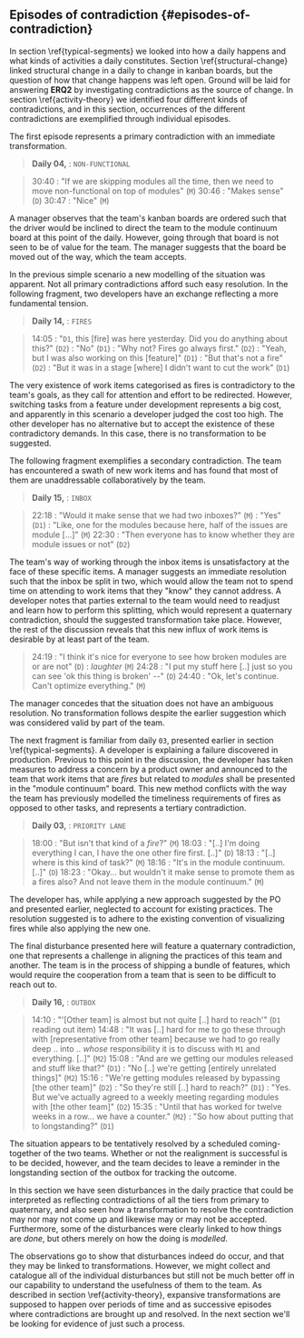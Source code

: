
## Episodes of contradiction {#episodes-of-contradiction}

In section \ref{typical-segments} we looked into how a daily happens and what kinds of activities a daily constitutes. Section \ref{structural-change} linked structural change in a daily to change in kanban boards, but the question of how that change happens was left open. Ground will be laid for answering **ERQ2** by investigating contradictions as the source of change. In section \ref{activity-theory} we identified four different kinds of contradictions, and in this section, occurrences of the different contradictions are exemplified through individual episodes.

The first episode represents a primary contradiction with an immediate transformation.

> **Daily 04,**
> :   `NON-FUNCTIONAL`

> 30:40
> :   "If we are skipping modules all the time, then we need to move non-functional on top of modules" (`M`)
> 30:46
> :   "Makes sense" (`D`)
> 30:47
> :   "Nice" (`M`)

A manager observes that the team's kanban boards are ordered such that the driver would be inclined to direct the team to the module continuum board at this point of the daily. However, going through that board is not seen to be of value for the team. The manager suggests that the board be moved out of the way, which the team accepts.

In the previous simple scenario a new modelling of the situation was apparent. Not all primary contradictions afford such easy resolution. In the following fragment, two developers have an exchange reflecting a more fundamental tension.

> **Daily 14,**
> :   `FIRES`

> 14:05
> :   "`D1`, this [fire] was here yesterday. Did you do anything about this?" (`D2`)
> :   "No" (`D1`)
> :   "Why not? Fires go always first." (`D2`)
> :   "Yeah, but I was also working on this [feature]" (`D1`)
> :   "But that's not a fire" (`D2`)
> :   "But it was in a stage [where] I didn't want to cut the work" (`D1`)

The very existence of work items categorised as fires is contradictory to the team's goals, as they call for attention and effort to be redirected. However, switching tasks from a feature under development represents a big cost, and apparently in this scenario a developer judged the cost too high. The other developer has no alternative but to accept the existence of these contradictory demands. In this case, there is no transformation to be suggested.

The following fragment exemplifies a secondary contradiction. The team has encountered a swath of new work items and has found that most of them are unaddressable collaboratively by the team.

> **Daily 15,**
> :   `INBOX`

> 22:18
> :   "Would it make sense that we had two inboxes?" (`M`)
> :   "Yes" (`D1`)
> :   "Like, one for the modules because here, half of the issues are module [...]" (`M`)
> 22:30
> :   "Then everyone has to know whether they are module issues or not" (`D2`)

The team's way of working through the inbox items is unsatisfactory at the face of these specific items. A manager suggests an immediate resolution such that the inbox be split in two, which would allow the team not to spend time on attending to work items that they "know" they cannot address. A developer notes that parties external to the team would need to readjust and learn how to perform this splitting, which would represent a quaternary contradiction, should the suggested transformation take place. However, the rest of the discussion reveals that this new influx of work items is desirable by at least part of the team.

> 24:19
> :   "I think it's nice for everyone to see how broken modules are or are not" (`D`)
> :   *laughter* (`M`)
> 24:28
> :   "I put my stuff here [..] just so you can see 'ok this thing is broken' --" (`D`)
> 24:40
> :   "Ok, let's continue. Can't optimize everything." (`M`)

The manager concedes that the situation does not have an ambiguous resolution. No transformation follows despite the earlier suggestion which was considered valid by part of the team.

The next fragment is familiar from daily `03`, presented earlier in section \ref{typical-segments}. A developer is explaining a failure discovered in production. Previous to this point in the discussion, the developer has taken measures to address a concern by a product owner and announced to the team that work items that are *fires* but related to *modules* shall be presented in the "module continuum" board. This new method conflicts with the way the team has previously modelled the timeliness requirements of fires as opposed to other tasks, and represents a tertiary contradiction.

> **Daily 03,**
> :   `PRIORITY LANE`

> 18:00
> :   "But isn't that kind of a *fire*?" (`M`)
> 18:03
> :   "[..] I'm doing everything I can, I have the one other fire first. [..]" (`D`)
> 18:13
> :   "[..] where is this kind of task?" (`M`)
> 18:16
> :   "It's in the module continuum. [..]"  (`D`)
> 18:23
> :   "Okay... but wouldn't it make sense to promote them as a fires also? And not leave them in the module continuum." (`M`)

The developer has, while applying a new approach suggested by the PO and presented earlier, neglected to account for existing practices. The resolution suggested is to adhere to the existing convention of visualizing fires while also applying the new one.

The final disturbance presented here will feature a quaternary contradiction, one that represents a challenge in aligning the practices of this team and another. The team is in the process of shipping a bundle of features, which would require the cooperation from a team that is seen to be difficult to reach out to.

> **Daily 16,**
> :   `OUTBOX`

> 14:10
> :   "'[Other team] is almost but not quite [..] hard to reach'" (`D1` reading out item)
> 14:48
> :   "It was [..] hard for me to go these through with [representative from other team] because we had to go really deep .. into .. _whose_ responsibility it is to discuss with `M1` and everything. [..]" (`M2`)
> 15:08
> :   "And are we getting our modules released and stuff like that?" (`D1`)
> :   "No [..] we're getting [entirely unrelated things]" (`M2`)
> 15:16
> :   "We're getting modules released by bypassing [the other team]" (`D2`)
> :   "So they're still [..] hard to reach?" (`D1`)
> :   "Yes. But we've actually agreed to a weekly meeting regarding modules with [the other team]" (`D2`)
> 15:35
> :   "Until that has worked for twelve weeks in a row... we have a counter." (`M2`)
> :   "So how about putting that to longstanding?" (`D1`)

The situation appears to be tentatively resolved by a scheduled coming-together of the two teams. Whether or not the realignment is successful is to be decided, however, and the team decides to leave a reminder in the longstanding section of the outbox for tracking the outcome.

In this section we have seen disturbances in the daily practice that could be interpreted as reflecting contradictions of all the tiers from primary to quaternary, and also seen how a transformation to resolve the contradiction may nor may not come up and likewise may or may not be accepted. Furthermore, some of the disturbances were clearly linked to how things are *done*, but others merely on how the doing is *modelled*.

The observations go to show that disturbances indeed do occur, and that they may be linked to transformations. However, we might collect and catalogue all of the individual disturbances but still not be much better off in our capability to understand the usefulness of them to the team. As described in section \ref{activity-theory}, expansive transformations are supposed to happen over periods of time and as successive episodes where contradictions are brought up and resolved. In the next section we'll be looking for evidence of just such a process.
